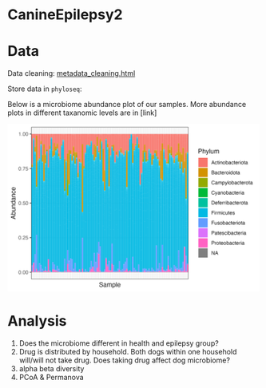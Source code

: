 # CanineEpilepsy2

# Data

Data cleaning: [metadata_cleaning.html](https://yixuan39.github.io/CanineEpilepsy2/knit_html/metadata_cleaning.html) 

Store data in `phyloseq`:

Below is a microbiome abundance plot of our samples. More abundance plots in different taxanomic levels are in [link]

![](https://github.com/Yixuan39/CanineEpilepsy2/blob/main/figures/abundance_phylum.png)

# Analysis

1. Does the microbiome different in health and epilepsy group?
2. Drug is distributed by household. Both dogs within one household will/will not take drug. Does taking drug affect dog microbiome?
3. alpha beta diversity
4. PCoA & Permanova
